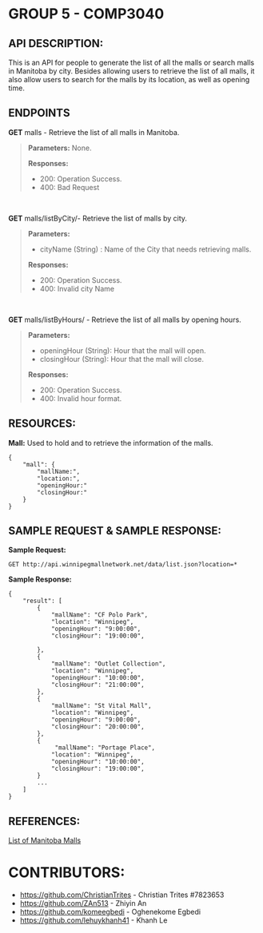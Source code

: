 # GROUP 5 - COMP3040

## API DESCRIPTION: 

This is an API for people to generate the list of all the malls or search malls in Manitoba by city. Besides allowing users to retrieve the list of all malls, it also allow users to search for the malls by its location, as well as opening time.

## ENDPOINTS 

**GET** malls - Retrieve the list of all malls in Manitoba.

>**Parameters:** None. 
>
>**Responses:**
>- 200: Operation Success.
>- 400: Bad Request

<br>

**GET** malls/listByCity/- Retrieve the list of malls by city.

>**Parameters:**
>- cityName (String) : Name of the City that needs retrieving malls.
>
>**Responses:**
>- 200: Operation Success.
>- 400: Invalid city Name

<br>

**GET** malls/listByHours/ - Retrieve the list of all malls by opening hours.

>**Parameters:**
>- openingHour (String): Hour that the mall will open.
>- closingHour (String): Hour that the mall will close.
>
>**Responses:**
>- 200: Operation Success.
>- 400: Invalid hour format.

## RESOURCES:

**Mall:** Used to hold and to retrieve the information of the malls.
```
{
    "mall": {
        "mallName:", 
        "location:",
        "openingHour:"
        "closingHour:"
    }
}
```

## SAMPLE REQUEST & SAMPLE RESPONSE:

**Sample Request:**

```
GET http://api.winnipegmallnetwork.net/data/list.json?location=*
```

**Sample Response:**
```
{
    "result": [
        {
            "mallName": "CF Polo Park",
            "location": "Winnipeg",
            "openingHour": "9:00:00",
            "closingHour": "19:00:00",

        },
        {
            "mallName": "Outlet Collection",
            "location": "Winnipeg",
            "openingHour": "10:00:00",
            "closingHour": "21:00:00",
        },
        {
            "mallName": "St Vital Mall",
            "location": "Winnipeg",
            "openingHour": "9:00:00",
            "closingHour": "20:00:00",
        },
        {
             "mallName": "Portage Place",
            "location": "Winnipeg",
            "openingHour": "10:00:00",
            "closingHour": "19:00:00",
        }
        ...
    ]
}
```
## REFERENCES:

[List of Manitoba Malls](https://www.shopping-canada.com/shopping-malls-centers/manitoba)

# CONTRIBUTORS:

- https://github.com/ChristianTrites - Christian Trites #7823653
- https://github.com/ZAn513 - Zhiyin An
- https://github.com/komeegbedi - Oghenekome Egbedi
- https://github.com/lehuykhanh41 - Khanh Le


